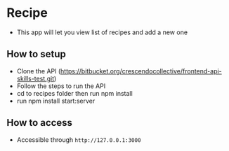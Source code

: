 # Recipe
- This app will let you view list of recipes and add a new one

## How to setup
- Clone the API (https://bitbucket.org/crescendocollective/frontend-api-skills-test.git)
- Follow the steps to run the API
- cd to recipes folder then run npm install
- run npm install start:server

## How to access
- Accessible through `http://127.0.0.1:3000`

